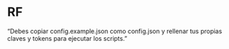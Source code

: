 # RF

“Debes copiar config.example.json como config.json y rellenar tus propias claves y tokens para ejecutar los scripts.”
